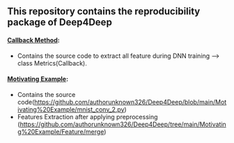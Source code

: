 ## This repository contains the reproducibility package of Deep4Deep
#### [Callback Method](https://github.com/authorunknown326/Deep4Deep/tree/main/Callback%20Method):
* Contains the source code to extract all feature during DNN training --> class Metrics(Callback).
#### [Motivating Example](https://github.com/authorunknown326/Deep4Deep/tree/main/Motivating%20Example):
* Contains the source code(https://github.com/authorunknown326/Deep4Deep/blob/main/Motivating%20Example/mnist_conv_2.py)
* Features Extraction after applying preprocessing (https://github.com/authorunknown326/Deep4Deep/tree/main/Motivating%20Example/Feature/merge)


